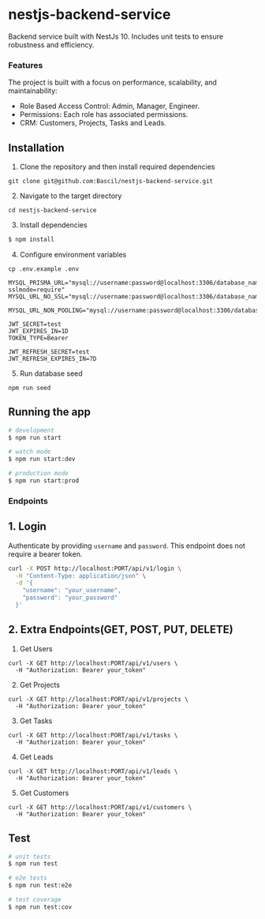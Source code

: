 # nestjs-backend-service

Backend service built with NestJs 10. Includes unit tests to ensure robustness and efficiency.

### Features

The project is built with a focus on performance, scalability, and maintainability:

- Role Based Access Control: Admin, Manager, Engineer.
- Permissions: Each role has associated permissions.
- CRM: Customers, Projects, Tasks and Leads.

## Installation

1. Clone the repository and then install required dependencies

```
git clone git@github.com:Bascil/nestjs-backend-service.git
```

2. Navigate to the target directory

```
cd nestjs-backend-service
```

3. Install dependencies

```bash
$ npm install
```

4. Configure environment variables

```
cp .env.example .env
```

```
MYSQL_PRISMA_URL="mysql://username:password@localhost:3306/database_name?sslmode=require"
MYSQL_URL_NO_SSL="mysql://username:password@localhost:3306/database_name"

MYSQL_URL_NON_POOLING="mysql://username:password@localhost:3306/database_name"

JWT_SECRET=test
JWT_EXPIRES_IN=1D
TOKEN_TYPE=Bearer

JWT_REFRESH_SECRET=test
JWT_REFRESH_EXPIRES_IN=7D
```

5. Run database seed

```
npm run seed
```

## Running the app

```bash
# development
$ npm run start

# watch mode
$ npm run start:dev

# production mode
$ npm run start:prod
```

### Endpoints

## 1. Login

Authenticate by providing `username` and `password`. This endpoint does not require a bearer token.

```bash
curl -X POST http://localhost:PORT/api/v1/login \
  -H "Content-Type: application/json" \
  -d '{
    "username": "your_username",
    "password": "your_password"
  }'
```

## 2. Extra Endpoints(GET, POST, PUT, DELETE)

1. Get Users

```
curl -X GET http://localhost:PORT/api/v1/users \
  -H "Authorization: Bearer your_token"
```

2. Get Projects

```
curl -X GET http://localhost:PORT/api/v1/projects \
  -H "Authorization: Bearer your_token"
```

3. Get Tasks

```
curl -X GET http://localhost:PORT/api/v1/tasks \
  -H "Authorization: Bearer your_token"
```

4. Get Leads

```
curl -X GET http://localhost:PORT/api/v1/leads \
  -H "Authorization: Bearer your_token"
```

5. Get Customers

```
curl -X GET http://localhost:PORT/api/v1/customers \
  -H "Authorization: Bearer your_token"
```

## Test

```bash
# unit tests
$ npm run test

# e2e tests
$ npm run test:e2e

# test coverage
$ npm run test:cov
```
